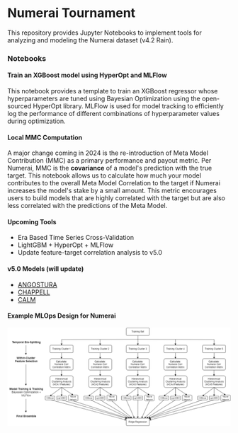 # Numerai Tournament

This repository provides Jupyter Notebooks to implement tools for analyzing and modeling the Numerai dataset (v4.2 Rain).

### Notebooks

#### Train an XGBoost model using HyperOpt and MLFlow
This notebook provides a template to train an XGBoost regressor whose hyperparameters are tuned using Bayesian Optimization using the open-sourced HyperOpt library. MLFlow is used for model tracking to efficiently log the performance of different combinations of hyperparameter values during optimization. 

#### Local MMC Computation
A major change coming in 2024 is the re-introduction of Meta Model Contribution (MMC) as a primary performance and payout metric. Per Numerai, MMC is the **covariance** of a model's prediction with the true target. This notebook allows us to calculate how much your model contributes to the overall Meta Model Correlation to the target if Numerai increases the model's stake by a small amount. This metric encourages users to build models that are highly correlated with the target but are also less correlated with the predictions of the Meta Model.

#### Upcoming Tools
- Era Based Time Series Cross-Validation
- LightGBM + HyperOpt + MLFlow
- Update feature-target correlation analysis to v5.0


#### v5.0 Models (will update)
- [ANGOSTURA](https://numer.ai/angostura)
- [CHAPPELL](https://numer.ai/chappell)
- [CALM](https://numer.ai/calm)

#### Example MLOps Design for Numerai
![Hierarchical Ensemble](https://github.com/rnop/Numerai-Project/blob/main/MLOps%20Diagram.png)


